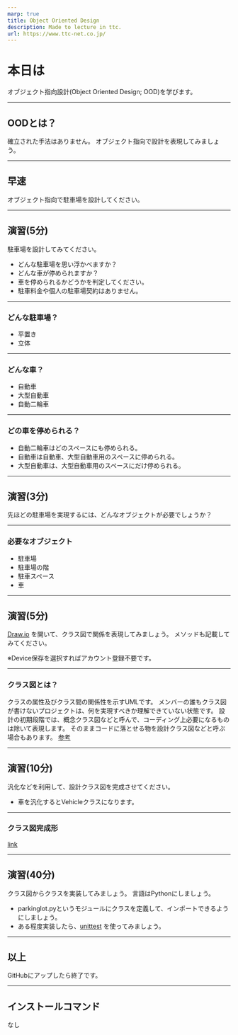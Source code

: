 ```yaml
---
marp: true
title: Object Oriented Design
description: Made to lecture in ttc.
url: https://www.ttc-net.co.jp/
---
```


# 本日は

オブジェクト指向設計(Object Oriented Design; OOD)を学びます。

---

## OODとは？

確立された手法はありません。
オブジェクト指向で設計を表現してみましょう。

---

## 早速

オブジェクト指向で駐車場を設計してください。

---

## 演習(5分)

駐車場を設計してみてください。

* どんな駐車場を思い浮かべますか？
* どんな車が停められますか？
* 車を停められるかどうかを判定してください。
* 駐車料金や個人の駐車場契約はありません。

---

### どんな駐車場？

* 平置き
* 立体

---

### どんな車？

* 自動車
* 大型自動車
* 自動二輪車

---

### どの車を停められる？

* 自動二輪車はどのスペースにも停められる。
* 自動車は自動車、大型自動車用のスペースに停められる。
* 大型自動車は、大型自動車用のスペースにだけ停められる。

---

## 演習(3分)

先ほどの駐車場を実現するには、どんなオブジェクトが必要でしょうか？

---

### 必要なオブジェクト

* 駐車場
* 駐車場の階
* 駐車スペース
* 車

---

## 演習(5分)

[Draw.io](https://www.draw.io/) を開いて、クラス図で関係を表現してみましょう。
メソッドも記載してみてください。

※Device保存を選択すればアカウント登録不要です。

---

### クラス図とは？

クラスの属性及びクラス間の関係性を示すUMLです。
メンバーの誰もクラス図が書けないプロジェクトは、何を実現すべきか理解できていない状態です。
設計の初期段階では、概念クラス図などと呼んで、コーディング上必要になるものは除いて表現します。
そのままコードに落とせる物を設計クラス図などと呼ぶ場合もあります。
[参考](http://objectclub.jp/technicaldoc/uml/umlintro2)

---

## 演習(10分)

汎化などを利用して、設計クラス図を完成させてください。

* 車を汎化するとVehicleクラスになります。

---

### クラス図完成形

[link](https://drive.google.com/file/d/1i9JA7nvRbzOW_9NKzHnsPaMBx6P3Xujz/view?usp=sharing)

---

## 演習(40分)

クラス図からクラスを実装してみましょう。
言語はPythonにしましょう。

* parkinglot.pyというモジュールにクラスを定義して、インポートできるようにしましょう。
* ある程度実装したら、[unittest](https://qiita.com/aomidro/items/3e3449fde924893f18ca) を使ってみましょう。

---

## 以上

GitHubにアップしたら終了です。

---

## インストールコマンド

なし
